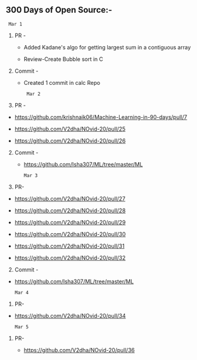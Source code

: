 ## 300 Days of Open Source:-

     Mar 1

1. PR -  

   * Added Kadane's algo for getting largest sum in a contiguous array
   
   * Review-Create Bubble sort in C

2. Commit -
   
   * Created 1 commit in calc Repo
   
          Mar 2

1. PR -
 
  * https://github.com/krishnaik06/Machine-Learning-in-90-days/pull/7
  
  * https://github.com/V2dha/NOvid-20/pull/25
  
  * https://github.com/V2dha/NOvid-20/pull/26
 
2. Commit -

   * https://github.com/Isha307/ML/tree/master/ML

         Mar 3

1. PR-

 * https://github.com/V2dha/NOvid-20/pull/27

 * https://github.com/V2dha/NOvid-20/pull/28

* https://github.com/V2dha/NOvid-20/pull/29

* https://github.com/V2dha/NOvid-20/pull/30

* https://github.com/V2dha/NOvid-20/pull/31

* https://github.com/V2dha/NOvid-20/pull/32

2. Commit - 

 * https://github.com/Isha307/ML/tree/master/ML

       Mar 4

1. PR-

 * https://github.com/V2dha/NOvid-20/pull/34

       Mar 5

1. PR-

   * https://github.com/V2dha/NOvid-20/pull/36
